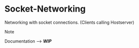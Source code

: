 # Socket-Networking
Networking with socket connections. (Clients calling Hostserver)

> [!NOTE]
Documentation --> _**WIP**_
